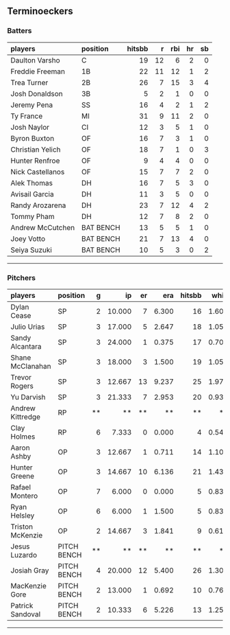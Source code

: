 ## Terminoeckers

### Batters

 
|players          |position  | hitsbb|  r| rbi| hr| sb| 
|:----------------|:---------|------:|--:|---:|--:|--:| 
|Daulton Varsho   |C         |     19| 12|   6|  2|  0| 
|Freddie Freeman  |1B        |     22| 11|  12|  1|  2| 
|Trea Turner      |2B        |     26|  7|  15|  3|  4| 
|Josh Donaldson   |3B        |      5|  2|   1|  0|  0| 
|Jeremy Pena      |SS        |     16|  4|   2|  1|  2| 
|Ty France        |MI        |     31|  9|  11|  2|  0| 
|Josh Naylor      |CI        |     12|  3|   5|  1|  0| 
|Byron Buxton     |OF        |     16|  7|   3|  1|  0| 
|Christian Yelich |OF        |     18|  7|   1|  0|  3| 
|Hunter Renfroe   |OF        |      9|  4|   4|  0|  0| 
|Nick Castellanos |OF        |     15|  7|   7|  2|  0| 
|Alek Thomas      |DH        |     16|  7|   5|  3|  0| 
|Avisail Garcia   |DH        |     11|  3|   5|  0|  0| 
|Randy Arozarena  |DH        |     23|  7|  12|  4|  2| 
|Tommy Pham       |DH        |     12|  7|   8|  2|  0| 
|Andrew McCutchen |BAT BENCH |     13|  5|   5|  1|  0| 
|Joey Votto       |BAT BENCH |     21|  7|  13|  4|  0| 
|Seiya Suzuki     |BAT BENCH |     10|  5|   3|  0|  2| 

* * *

### Pitchers

 
|players          |position    |  g|     ip| er|   era| hitsbb|  whip| so|  w| sv| 
|:----------------|:-----------|--:|------:|--:|-----:|------:|-----:|--:|--:|--:| 
|Dylan Cease      |SP          |  2| 10.000|  7| 6.300|     16| 1.600|  9|  0|  0| 
|Julio Urias      |SP          |  3| 17.000|  5| 2.647|     18| 1.059| 16|  1|  0| 
|Sandy Alcantara  |SP          |  3| 24.000|  1| 0.375|     17| 0.708| 29|  3|  0| 
|Shane McClanahan |SP          |  3| 18.000|  3| 1.500|     19| 1.056| 24|  3|  0| 
|Trevor Rogers    |SP          |  3| 12.667| 13| 9.237|     25| 1.974| 10|  0|  0| 
|Yu Darvish       |SP          |  3| 21.333|  7| 2.953|     20| 0.937| 16|  1|  0| 
|Andrew Kittredge |RP          | **|     **| **|    **|     **|    **| **| **| **| 
|Clay Holmes      |RP          |  6|  7.333|  0| 0.000|      4| 0.545|  9|  0|  5| 
|Aaron Ashby      |OP          |  3| 12.667|  1| 0.711|     14| 1.105| 18|  1|  0| 
|Hunter Greene    |OP          |  3| 14.667| 10| 6.136|     21| 1.432| 20|  1|  0| 
|Rafael Montero   |OP          |  7|  6.000|  0| 0.000|      5| 0.833|  6|  2|  0| 
|Ryan Helsley     |OP          |  6|  6.000|  1| 1.500|      5| 0.833|  5|  0|  2| 
|Triston McKenzie |OP          |  2| 14.667|  3| 1.841|      9| 0.614| 11|  1|  0| 
|Jesus Luzardo    |PITCH BENCH | **|     **| **|    **|     **|    **| **| **| **| 
|Josiah Gray      |PITCH BENCH |  4| 20.000| 12| 5.400|     26| 1.300| 24|  2|  0| 
|MacKenzie Gore   |PITCH BENCH |  2| 13.000|  1| 0.692|     10| 0.769| 15|  1|  0| 
|Patrick Sandoval |PITCH BENCH |  2| 10.333|  6| 5.226|     13| 1.258| 11|  1|  0| 


* * *


